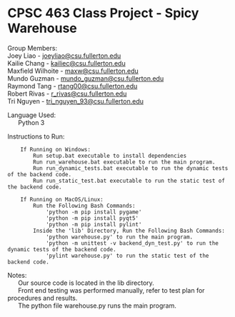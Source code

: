 # CPSC 463 Class Project - Spicy Warehouse
Group Members:\
Joey Liao - joeyliao@csu.fullerton.edu\
Kailie Chang - kailiec@csu.fullerton.edu\
Maxfield Wilhoite - maxw@csu.fullerton.edu\
Mundo Guzman - mundo_guzman@csu.fullerton.edu\
Raymond Tang - rtang00@csu.fullerton.edu\
Robert Rivas - r_rivas@csu.fullerton.edu\
Tri Nguyen - tri_nguyen_93@csu.fullerton.edu

Language Used:\
&nbsp;&nbsp;&nbsp;&nbsp;&nbsp;&nbsp;Python 3

Instructions to Run:

        If Running on Windows:
            Run setup.bat executable to install dependencies
            Run run_warehouse.bat executable to run the main program.
            Run run_dynamic_tests.bat executable to run the dynamic tests of the backend code.
            Run run_static_test.bat executable to run the static test of the backend code.
            
        If Running on MacOS/Linux:
            Run the Following Bash Commands:
                'python -m pip install pygame'
                'python -m pip install pyqt5'
                'python -m pip install pylint'
            Inside the 'lib' Directory, Run the Following Bash Commands:
                'python warehouse.py' to run the main program.
                'python -m unittest -v backend_dyn_test.py' to run the dynamic tests of the backend code.
                'pylint warehouse.py' to run the static test of the backend code.
        
Notes:\
&nbsp;&nbsp;&nbsp;&nbsp;&nbsp;&nbsp;Our source code is located in the lib directory.\
&nbsp;&nbsp;&nbsp;&nbsp;&nbsp;&nbsp;Front end testing was performed manually, refer to test plan for procedures and results.\
&nbsp;&nbsp;&nbsp;&nbsp;&nbsp;&nbsp;The python file warehouse.py runs the main program.
